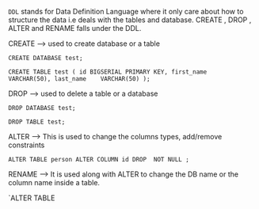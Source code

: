 `DDL` stands for Data Definition Language where it only care about how to structure the data i.e deals with the tables and database. CREATE , DROP , ALTER and RENAME falls under the DDL. <br />

CREATE --> used to create database or a table <br />

`CREATE DATABASE test;` <br />

`CREATE TABLE test (
    id BIGSERIAL PRIMARY KEY,
    first_name   VARCHAR(50),
    last_name    VARCHAR(50)
);`                       <br />

DROP --> used to delete a table or a database <br />

`DROP DATABASE test;` <br />

`DROP TABLE test;`    <br />

ALTER --> This is used to change the columns types, add/remove constraints <br />

`ALTER TABLE person ALTER COLUMN id DROP  NOT NULL ;` <br />

RENAME --> It is used along with ALTER to change the DB name or the column name inside a table. <br />

`ALTER TABLE 

